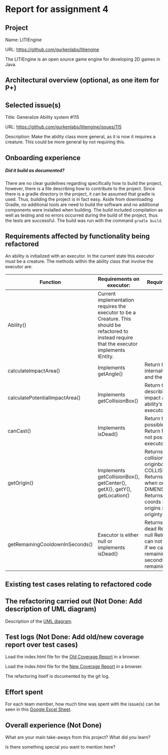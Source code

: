 # Report for assignment 4

## Project

Name: LITIEngine

URL: https://github.com/gurkenlabs/litiengine

The LITIEngine is an open source game engine for developing 2D games in Java.

## Architectural overview (optional, as one item for P+)

## Selected issue(s)

Title: Generalize Ability system #115 

URL: https://github.com/gurkenlabs/litiengine/issues/115
    
Description: Make the ability class more general, as it is now it requires a creature. This could be more general by not requiring this.


## Onboarding experience

##### Did it build as documented?
There are no clear guidelines regarding specifically how to build the project, however, there is a file describing how to contribute to the project. Since there is a gradle directory in the project, it can be assumed that gradle is used. Thus, building the project is in fact easy. Aside from downloading Gradle, no additional tools are need to build the software and no additional components were installed when building. The build included compilation as well as testing and no errors occurred during the build of the project, thus the tests are successful. The build was run with the command `gradle build`.

## Requirements affected by functionality being refactored
An ability is initialized with an executor. In the current state this executor must be a creature. The methods within the ability class that involve the executor are:

| Function                        	| Requirements on executor:                                                                                                                         	| Requirements for testing:                                                                                                                                                                                                            	|
|---------------------------------	|---------------------------------------------------------------------------------------------------------------------------------------------------	|--------------------------------------------------------------------------------------------------------------------------------------------------------------------------------------------------------------------------------------	|
| Ability()                       	| Current implementation requires the executor to be a Creature. This should be refactored to instead require that the executor implements IEntity. 	|                                                                                                                                                                                                                                      	|
| calculateImpactArea()           	| Implements getAngle()                                                                                                                             	| Return the Shape given by internalCalculateImpactArea and the angle                                                                                                                                                                  	|
| calculatePotentialImpactArea()  	| Implements getCollisionBox()                                                                                                                      	| Return the Ellipse2D describing the potential impact area given by the ability’s range and the executors collision box                                                                                                               	|
| canCast()                       	| Implements isDead()                                                                                                                               	| Return true when casting is possible for the executor Return false when casting is not possible for the executor                                                                                                                     	|
| getOrigin()                     	| Implements getCollisionBox(), getCenter(), getX(), getY(), getLocation()                                                                          	| Returns executors collisionbox center when originbox is COLLISIONBOX_CENTER  Returns executors center when originbox is DIMENSION_CENTER  Returns executors x,y coords incremented with origins x,y coords when origintype is CUSTOM 	|
| getRemainingCooldownInSeconds() 	| Executor is either null or  implements isDead()                                                                                                   	| Returns 0 if executor is dead  Return 0 if executor is null  Returns 0 if executor can not cast (cooldown is 0 if we can cast)  Returns remaining cooldown in seconds when there is a remaining cooldown                             	|

## Existing test cases relating to refactored code

## The refactoring carried out (Not Done: Add description of UML diagram)
Description of the [UML diagram](https://github.com/sashahe/litiengine/blob/issue/115/AbilitiesUML.png).

## Test logs (Not Done: Add old/new coverage report over test cases)

Load the index.html file for the [Old Coverage Report](https://github.com/sashahe/litiengine/blob/issue/115/OldTestCoverage) in a browser.

Load the index.html file for the [New Coverage Report](https://github.com/sashahe/litiengine/blob/issue/115/NewTestCoverage) in a browser.

The refactoring itself is documented by the git log.

## Effort spent

For each team member, how much time was spent with the issue(s) can be seen in this [Google Excel Sheet](https://docs.google.com/spreadsheets/d/18gE_6OkY4YIi1d2UZoZI371ZuFIf79GRooNjCFZExkg/edit?usp=sharing). 

## Overall experience (Not Done)

What are your main take-aways from this project? What did you learn?

Is there something special you want to mention here?